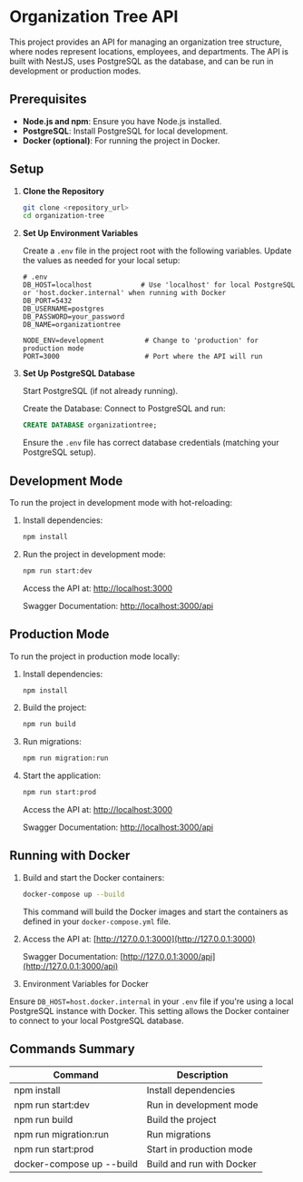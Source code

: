 # Organization Tree API

This project provides an API for managing an organization tree structure, where nodes represent locations, employees, and departments. The API is built with NestJS, uses PostgreSQL as the database, and can be run in development or production modes.

## Prerequisites

- **Node.js and npm**: Ensure you have Node.js installed.
- **PostgreSQL**: Install PostgreSQL for local development.
- **Docker (optional)**: For running the project in Docker.

## Setup

1. **Clone the Repository**

   ```bash
   git clone <repository_url>
   cd organization-tree
   ```

2. **Set Up Environment Variables**

   Create a `.env` file in the project root with the following variables. Update the values as needed for your local setup:

   ```env
   # .env
   DB_HOST=localhost            # Use 'localhost' for local PostgreSQL or 'host.docker.internal' when running with Docker
   DB_PORT=5432
   DB_USERNAME=postgres
   DB_PASSWORD=your_password
   DB_NAME=organizationtree

   NODE_ENV=development          # Change to 'production' for production mode
   PORT=3000                     # Port where the API will run
   ```

3. **Set Up PostgreSQL Database**

   Start PostgreSQL (if not already running).

   Create the Database: Connect to PostgreSQL and run:

   ```sql
   CREATE DATABASE organizationtree;
   ```

   Ensure the `.env` file has correct database credentials (matching your PostgreSQL setup).

## Development Mode

To run the project in development mode with hot-reloading:

1. Install dependencies:

   ```bash
   npm install
   ```

2. Run the project in development mode:

   ```bash
   npm run start:dev
   ```

   Access the API at: [http://localhost:3000](http://localhost:3000)

   Swagger Documentation: [http://localhost:3000/api](http://localhost:3000/api)

## Production Mode

To run the project in production mode locally:

1. Install dependencies:

   ```bash
   npm install
   ```

2. Build the project:

   ```bash
   npm run build
   ```

3. Run migrations:

   ```bash
   npm run migration:run
   ```

4. Start the application:

   ```bash
   npm run start:prod
   ```

   Access the API at: [http://localhost:3000](http://localhost:3000)

   Swagger Documentation: [http://localhost:3000/api](http://localhost:3000/api)

## Running with Docker

1. Build and start the Docker containers:

   ```bash
   docker-compose up --build
   ```

   This command will build the Docker images and start the containers as defined in your `docker-compose.yml` file.

2. Access the API at: [http://127.0.0.1:3000](http://127.0.0.1:3000)

   Swagger Documentation: [http://127.0.0.1:3000/api](http://127.0.0.1:3000/api)

3. Environment Variables for Docker

Ensure `DB_HOST=host.docker.internal` in your `.env` file if you're using a local PostgreSQL instance with Docker. This setting allows the Docker container to connect to your local PostgreSQL database.

## Commands Summary

| Command                     | Description                  |
|-----------------------------|------------------------------|
| npm install                 | Install dependencies         |
| npm run start:dev           | Run in development mode      |
| npm run build               | Build the project            |
| npm run migration:run       | Run migrations               |
| npm run start:prod          | Start in production mode     |
| docker-compose up --build   | Build and run with Docker    |


